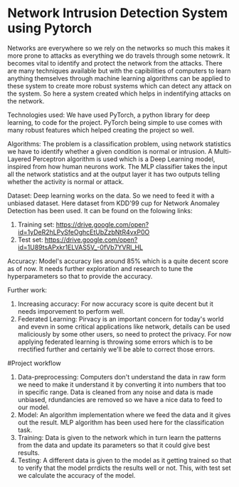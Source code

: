 # Network Intrusion Detection System using Pytorch

Networks are everywhere so we rely on the networks so much this makes it more prone to attacks as everything we do travels through some netowrk. It becomes vital to identify and protect the network from the attacks. There are many techniques available but with the capibilities of computers to learn anything themselves through machine learning algorithms can be applied to these system to create more robust systems which can detect any attack on the system. So here a system created which helps in indentifying attacks on the network.

Technologies used:
We have used PyTorch, a python library for deep learning, to code for the project. PyTorch being simple to use comes with many robust features which helped creating the project so well.

Algorithms:
The problem is a classification problem, using network statistics we have to identify whether a given condition is normal or intrusion. A Multi-Layered Perceptron algorithm is used which is a Deep Learning model, inspired from how human neurons work. The MLP classifier takes the input all the network statistics and at the output layer it has two outputs telling whether the activity is normal or attack.



Dataset:
Deep learning works on the data. So we need to feed it with a unbiased dataset. Here dataset from KDD'99 cup for Network Anomaley Detection has been used.
It can be found on the folowing links:
1. Training set: https://drive.google.com/open?id=1yDeR2hLPySfeOghcEtUbZzbNtR4vxP0O
2. Test set: https://drive.google.com/open?id=1U89tsAPxkr1ELVAS5V_-0fVb7YVRl_HL

Accuracy:
Model's accuracy lies around 85% which is a quite decent score as of now. It needs further exploration and research to tune the hyperparameters so that to provide the accuracy.

Further work:
1. Increasing accuracy: For now accuracy score is quite decent but it needs imporvement to perform well.
2. Federated Learning: Pirvacy is an important concern for today's world and evevn in some critical applications like network, details can be used maliciously by some other users, so need to protect the privacy. For now applying federated learning is throwing some errors which is to be rrectified further and certainly we'll be able to correct those errors.

#Project workflow
1. Data-preprocessing: Computers don't understand the data in raw form we need to make it understand it by converting it into numbers that too in specific range. Data is cleaned from any noise and data is made unbiased, rdundancies are removed so we have a nice data to feed to our model.
2. Model: An algorithm implementation where we feed the data and it gives out the result. MLP algorithm has been used here for the classification task.
3. Training: Data is given to the network which in turn learn the patterns from the data and update its parameters so that it could give best results.
4. Testing: A different data is given to the model as it getting trained so that to verify that the model prrdicts the results well or not. This, with test set we calculate the accuracy of the model.
